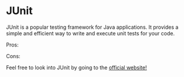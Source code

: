 # JUnit
JUnit is a popular testing framework for Java applications. It provides a simple and efficient way to write and execute unit tests for your code.

Pros:


Cons:


Feel free to look into JUnit by going to the [official website!](https://junit.org/junit5/)